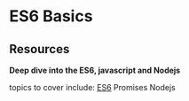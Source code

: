 # ES6 Basics

## Resources
**Deep dive into the ES6, javascript and Nodejs**

topics to cover include:
	[ES6](https://github.com/JSPlacid/alx-backend-javascript/tree/master/0x00-ES6_basic)
	Promises
	Nodejs

